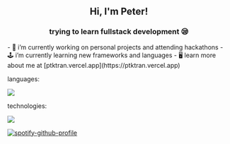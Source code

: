 <h2 align="center">Hi, I'm Peter!</h2>
<h3 align="center">trying to learn fullstack development 😪</h3>
- 🔭 i’m currently working on personal projects and attending hackathons
- 🕹️ i’m currently learning new frameworks and languages
- 🖥️ learn more about me at [ptktran.vercel.app](https://ptktran.vercel.app)

languages:
<p align="left">
  <a href="https://skillicons.dev">
    <img src="https://skillicons.dev/icons?i=html,css,js,py,java,c,php,bash,mysql&theme=dark" />
  </a>
</p>

technologies:
<p align="left">
  <a href="https://skillicons.dev">
    <img src="https://skillicons.dev/icons?i=react,svelte,angular,nodejs,tailwind,boostrap,github&theme=dark" />
  </a>
</p>

[![spotify-github-profile](https://spotify-github-profile.vercel.app/api/view?uid=m9l81amepbe96a1owslqu2ytk&cover_image=true&theme=natemoo-re&show_offline=false&background_color=121212&interchange=false&bar_color=53b14f&bar_color_cover=false)](https://github.com/kittinan/spotify-github-profile)
